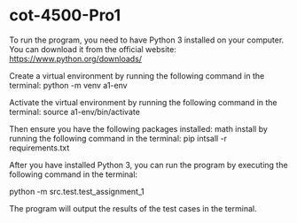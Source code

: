 # cot-4500-Pro1


To run the program, you need to have Python 3 installed on your computer. You can download it from the official website: https://www.python.org/downloads/

Create a virtual environment by running the following command in the terminal:
python -m venv a1-env

Activate the virtual environment by running the following command in the terminal:
source a1-env/bin/activate

Then ensure you have the following packages installed:
math
install by running the following command in the terminal:
pip intsall -r requirements.txt

After you have installed Python 3, you can run the program by executing the following command in the terminal:

python -m src.test.test_assignment_1

The program will output the results of the test cases in the terminal.


